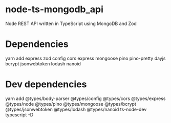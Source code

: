 # node-ts-mongodb_api

Node REST API written in TypeScript using MongoDB and Zod

# Dependencies

yarn add express zod config cors express mongoose pino pino-pretty dayjs bcrypt jsonwebtoken lodash nanoid

# Dev dependencies

yarn add @types/body-parser @types/config @types/cors @types/express @types/node @types/pino @types/mongoose @types/bcrypt @types/jsonwebtoken @types/lodash @types/nanoid ts-node-dev typescript -D
